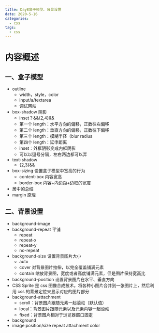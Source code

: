 ```yaml
---
title: Day8盒子模型、背景设置
date: 2020-5-16
categories:
  - css
tags:
  - css
---
```


<!-- more -->

# 内容概述

## 一、盒子模型

- outline
  - width，style，color
  - input/a/textarea
  - 调试网站
- box-shadow 阴影
  - inset？&&<length>{2,4}&&<color>
  - 第一个 length：水平方向的偏移，正数往右偏移
  - 第二个 length：垂直方向的偏移，正数往下偏移
  - 第三个 length：模糊半径（blur radius
  - 第四个 length：延申距离
  - inset：外框阴影变成内框阴影
  - 可以以逗号分隔，左右两边都可以弄
- text-shadow
  - <length>{2,3}&&<color>
- box-sizing 设置盒子模型中宽高的行为
  - content-box 内容宽高
  - border-box 内容+内边距+边框的宽度
- 居中的总结
- margin 原理

## 二、背景设置

- background-image
- background-repeat 平铺
  - repeat
  - repeat-x
  - repeat-y
  - no-repeat
- background-size 设置背景图片大小
  - auto
  - cover 对背景图片拉伸，以完全覆盖铺满元素
  - contain 缩放背景图，宽度或者高度铺满元素，但是图片保持宽高比
- background-position 设置背景图片在水平、垂直方向
- CSS Sprite 是 css 图像合成技术，将各种小图片合并到一张图片上，然后利用 css 的背景定位来显示对应的图片部分
- background-attachment
  - scroll：背景图片跟随元素一起滚动（默认值）
  - local：背景图片跟随元素以及元素内容一起滚动
  - fixed：背景图片相对于浏览器窗口固定
- background
- image position/size repeat attachment color
